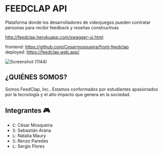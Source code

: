 # FEEDCLAP API

Plataforma donde los desarrolladores de videojuegos pueden contratar personas para recibir feedback y reseñas constructivas

http://feedclap.herokuapp.com/swagger-ui.html

frontend: https://github.com/Cesarmosqueira/front-feedclap \
deployed: https://feedclap.web.app/

![Screenshot (1144)](https://user-images.githubusercontent.com/52842507/133537629-61ee07c4-b04e-49af-9aa4-adde73850aee.png)

## ¿QUIÉNES SOMOS?

Somos FeedClap, Inc.. Estamos conformados por estudiantes apasionados por la tecnología y el alto impacto que genera en la sociedad.


## Integrantes 🎮

* <kbd>C</kbd>: César Mosqueira
* <kbd>S</kbd>: Sebastián Arana
* <kbd>L</kbd>: Natalia Maury
* <kbd>S</kbd>: Renzo Paredes
* <kbd>L</kbd>: Sergio Flores
